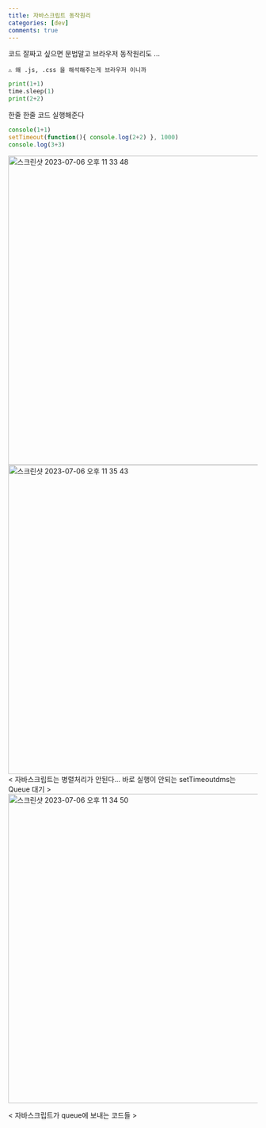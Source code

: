 ```yaml
---
title: 자바스크립트 동작원리
categories: [dev]
comments: true
---
```

코드 잘짜고 싶으면 문법말고 브라우저 동작원리도 ...



`⚠️ 왜 .js, .css 을 해석해주는게 브라우저 이니까`

``` python.py
print(1+1)
time.sleep(1)
print(2+2)
```
한줄 한줄 코드 실행해준다
``` .js
console(1+1)
setTimeout(function(){ console.log(2+2) }, 1000)
console.log(3+3)
```

<img width="625" alt="스크린샷 2023-07-06 오후 11 33 48" src="https://github.com/leesanghoon94/leesanghoon94.github.io/assets/127801771/403f3bf4-2c11-465d-bb4c-89f8322204ae">



<img width="625" alt="스크린샷 2023-07-06 오후 11 35 43" src="https://github.com/leesanghoon94/leesanghoon94.github.io/assets/127801771/4b7bed8b-c78d-4ec1-a982-ed2f9372e049">
 < 자바스크립트는 병렬처리가 안된다...
바로 실행이 안되는 
setTimeoutdms는 Queue 대기 >

<img width="625" alt="스크린샷 2023-07-06 오후 11 34 50" src="https://github.com/leesanghoon94/leesanghoon94.github.io/assets/127801771/fd4eaa6e-1644-4a53-97ff-d503945ac91f">

< 자바스크립트가 queue에 보내는 코드들 >


